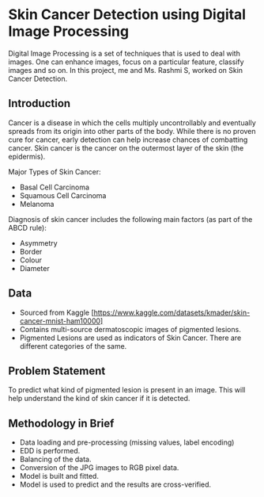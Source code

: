 # Skin Cancer Detection using Digital Image Processing 

Digital Image Processing is a set of techniques that is used to deal with images. One can enhance images, focus on a particular feature, classify images and so on. 
In this project, me and Ms. Rashmi S, worked on Skin Cancer Detection. 

## Introduction 
Cancer is a disease in which the cells multiply uncontrollably and eventually spreads from its origin into other parts of the body. While there is no proven cure for cancer, early detection can help increase chances of combatting cancer. Skin cancer is the cancer on the outermost layer of the skin (the epidermis). 

Major Types of Skin Cancer:
- Basal Cell Carcinoma 
- Squamous Cell Carcinoma 
- Melanoma 

Diagnosis of skin cancer includes the following main factors (as part of the ABCD rule):
- Asymmetry 
- Border
- Colour
- Diameter

## Data
- Sourced from Kaggle [https://www.kaggle.com/datasets/kmader/skin-cancer-mnist-ham10000]
- Contains multi-source dermatoscopic images of pigmented lesions. 
- Pigmented Lesions are used as indicators of Skin Cancer. There are different categories of the same. 

## Problem Statement 
To predict what kind of pigmented lesion is present in an image. This will help understand the kind of skin cancer if it is detected. 

## Methodology in Brief 
- Data loading and pre-processing (missing values, label encoding)
- EDD is performed. 
- Balancing of the data.
- Conversion of the JPG images to RGB pixel data.
- Model is built and fitted. 
- Model is used to predict and the results are cross-verified. 



